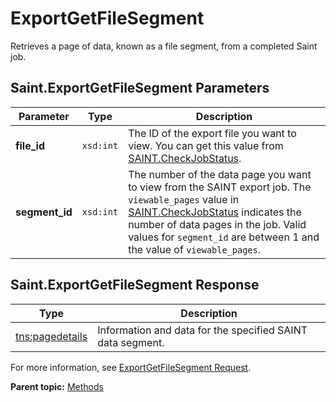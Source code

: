 # ExportGetFileSegment

Retrieves a page of data, known as a file segment, from a completed Saint job.

## Saint.ExportGetFileSegment Parameters

|Parameter|Type|Description|
|---------|----|-----------|
|**file\_id** |`xsd:int` | The ID of the export file you want to view. You can get this value from [SAINT.CheckJobStatus](r_checkJobStatus.md#). |
|**segment\_id** |`xsd:int` | The number of the data page you want to view from the SAINT export job. The `viewable_pages` value in [SAINT.CheckJobStatus](r_checkJobStatus.md#) indicates the number of data pages in the job. Valid values for `segment_id` are between 1 and the value of `viewable_pages`. |

## Saint.ExportGetFileSegment Response

|Type|Description|
|----|-----------|
|[tns:pagedetails](../data_types/r_pagedetails.md#) | Information and data for the specified SAINT data segment. |

For more information, see [ExportGetFileSegment Request](../sample_code/r_exportGetFileSegment_sample.md#).

**Parent topic:** [Methods](../methods/c_saint_methods.md)

